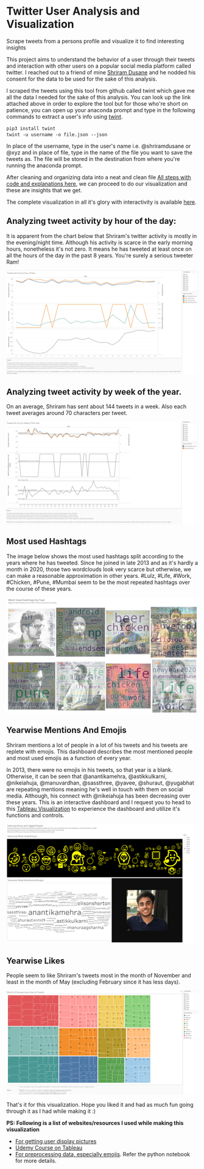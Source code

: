 # Twitter User Analysis and Visualization
 Scrape tweets from a persons profile and visualize it to find interesting insights
 
This project aims to understand the behavior of a user through their tweets and interaction with other users on a popular social media platform called twitter. I reached out to a friend of mine [Shriram Dusane](https://twitter.com/shriramdusane) and he nodded his consent for the data to be used for the sake of this analysis.

I scraped the tweets using this tool from github called twint which gave me all the data I needed for the sake of this analysis. You can look up the link attached above in order to explore the tool but for those who're short on patience, you can open up your anaconda prompt and type in the following commands to extract a user's info using [twint](https://github.com/twintproject/twint).

```
pip3 install twint
twint -u username -o file.json --json
```

In place of the username, type in the user's name i.e. @shriramdusane or @xyz and in place of file, type in the name of the file you want to save the tweets as. The file will be stored in the destination from where you're running the anaconda prompt.

After cleaning and organizing data into a neat and clean file [All steps with code and explanations here](https://github.com/ElisonSherton/Twitter-User-Analysis-and-Visualization/blob/master/Twitter%20User%20Analysis%20And%20Visualization.ipynb), we can proceed to do our visualization and these are insights that we get.

The complete visualization in all it's glory with interactivity is available [here](https://public.tableau.com/profile/elisonsherton#!/vizhome/TwitterUserAnalysis/YearwiseEmojiandTaggedPeople).

## Analyzing tweet activity by hour of the day:

It is apparent from the chart below that Shriram's twitter activity is mostly in the evening/night time. Although his activity is scarce in the early morning hours, nonetheless it's not zero. It means he has tweeted at least once on all the hours of the day in the past 8 years. You're surely a serious tweeter Ram!

![](Tweet_Activity_Hour_Of_Day.PNG)

## Analyzing tweet activity by week of the year.
On an average, Shriram has sent about 144 tweets in a week. Also each tweet averages around 70 characters per tweet. 

![](Tweet_Activity_Week_Of_Year.PNG)

## Most used Hashtags
The image below shows the most used hashtags split according to the years where he has tweeted. Since he joined in late 2013 and as it's hardly a month in 2020, those two wordclouds look very scarce but otherwise, we can make a reasonable approximation in other years. #Lulz, #Life, #Work, #Chicken, #Pune, #Mumbai seem to be the most repeated hashtags over the course of these years.

![](Yearwise_Hashtags_Dashboard.PNG)

## Yearwise Mentions And Emojis
Shriram mentions a lot of people in a lot of his tweets and his tweets are replete with emojis. This dashboard describes the most mentioned people and most used emojis as a function of every year.

In 2013, there were no emojis in his tweets, so that year is a blank. Otherwise, it can be seen that @anantikamehra, @astikkulkarni, @nikeiahuja, @manuvardhan, @sassthree, @yavee, @shuraut, @yugabhat are repeating mentions meaning he's well in touch with them on social media. Although, his connect with @nikeiahuja has been decreasing over these years. This is an interactive dashboard and I request you to head to this [Tableau Visualization](https://public.tableau.com/profile/elisonsherton#!/vizhome/TwitterUserAnalysis/YearwiseEmojiandTaggedPeople) to experience the dashboard and utilize it's functions and controls.

![](Yearwise_Mentions_And_Emojis_Dashboard.PNG)

## Yearwise Likes
People seem to like Shriram's tweets most in the month of November and least in the month of May (excluding February since it has less days). 

![](Likes_Analysis.PNG)

That's it for this visualization. Hope you liked it and had as much fun going through it as I had while making it :)

**PS: Following is a list of websites/resources I used while making this visualization**

- [For getting user display pictures](https://www.avatars.io/)
- [Udemy Course on Tableau](https://www.udemy.com/course/tableau-2018-tableau-10-qualified-associate-certification/?LSNPUBID=vedj0cWlu2Y&ranEAID=vedj0cWlu2Y&ranMID=39197&ranSiteID=vedj0cWlu2Y-9zCYyeESTGgGxQosiwrMBA)
- [For preprocessing data, especially emojis](https://stackoverflow.com/). Refer the python notebook for more details.
